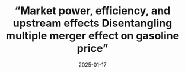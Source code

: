---
title: “Market power, efficiency, and upstream effects Disentangling multiple merger effect on gasoline price”
collection: talks
type: "Talk"
permalink: /talks/2025-01-17-nus-gasoline
venue: "The 17th Joint Economics Symposium of Six Leading East Asian Universities"
date: 2025-01-17
location: "Singapore"
---